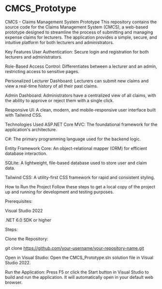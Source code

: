 # CMCS_Prototype
CMCS - Claims Management System Prototype
This repository contains the source code for the Claims Management System (CMCS), a web-based prototype designed to streamline the process of submitting and managing expense claims for lecturers. The application provides a simple, secure, and intuitive platform for both lecturers and administrators.

Key Features
User Authentication: Secure login and registration for both lecturers and administrators.

Role-Based Access Control: Differentiates between a lecturer and an admin, restricting access to sensitive pages.

Personalized Lecturer Dashboard: Lecturers can submit new claims and view a real-time history of all their past claims.

Admin Dashboard: Administrators have a centralized view of all claims, with the ability to approve or reject them with a single click.

Responsive UI: A clean, modern, and mobile-responsive user interface built with Tailwind CSS.

Technologies Used
ASP.NET Core MVC: The foundational framework for the application's architecture.

C#: The primary programming language used for the backend logic.

Entity Framework Core: An object-relational mapper (ORM) for efficient database interaction.

SQLite: A lightweight, file-based database used to store user and claim data.

Tailwind CSS: A utility-first CSS framework for rapid and consistent styling.

How to Run the Project
Follow these steps to get a local copy of the project up and running for development and testing purposes.

Prerequisites:

Visual Studio 2022

.NET 6.0 SDK or higher

Steps:

Clone the Repository:

git clone https://github.com/your-username/your-repository-name.git

Open in Visual Studio:
Open the CMCS_Prototype.sln solution file in Visual Studio 2022.

Run the Application:
Press F5 or click the Start button in Visual Studio to build and run the application. It will automatically open in your default web browser.
